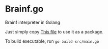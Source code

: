 # Brainf.go

Brainf interpreter in Golang

Just simply copy [This file](https://github.com/Brainf-Interpreters/Brainf.go/blob/master/src/brainf/brainf.go) to use it as a package.

To build executable, run `go build src/main.go`
